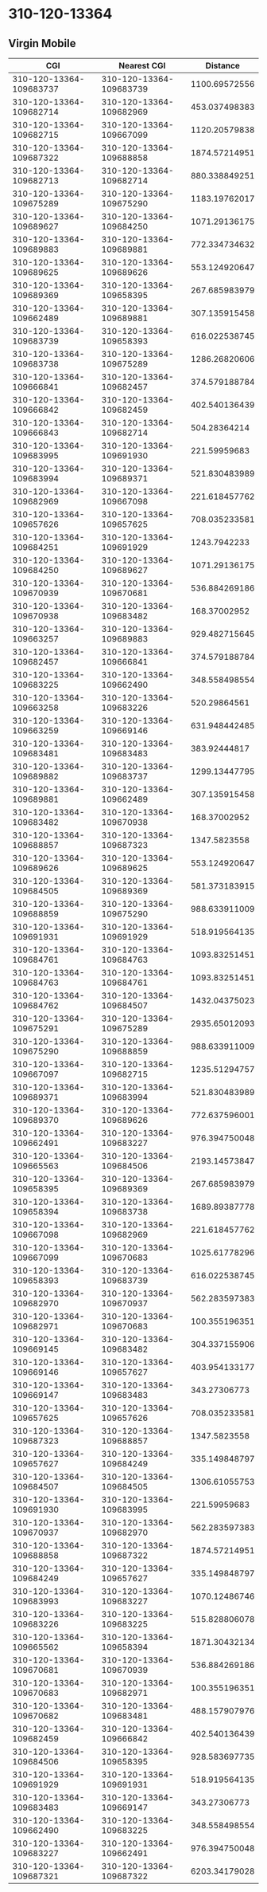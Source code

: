 # 310-120-13364
## Virgin Mobile


| CGI | Nearest CGI | Distance |
|-----|-------------|----------|
| 310-120-13364-109683737 | 310-120-13364-109683739 | 1100.69572556 |
| 310-120-13364-109682714 | 310-120-13364-109682969 | 453.037498383 |
| 310-120-13364-109682715 | 310-120-13364-109667099 | 1120.20579838 |
| 310-120-13364-109687322 | 310-120-13364-109688858 | 1874.57214951 |
| 310-120-13364-109682713 | 310-120-13364-109682714 | 880.338849251 |
| 310-120-13364-109675289 | 310-120-13364-109675290 | 1183.19762017 |
| 310-120-13364-109689627 | 310-120-13364-109684250 | 1071.29136175 |
| 310-120-13364-109689883 | 310-120-13364-109689881 | 772.334734632 |
| 310-120-13364-109689625 | 310-120-13364-109689626 | 553.124920647 |
| 310-120-13364-109689369 | 310-120-13364-109658395 | 267.685983979 |
| 310-120-13364-109662489 | 310-120-13364-109689881 | 307.135915458 |
| 310-120-13364-109683739 | 310-120-13364-109658393 | 616.022538745 |
| 310-120-13364-109683738 | 310-120-13364-109675289 | 1286.26820606 |
| 310-120-13364-109666841 | 310-120-13364-109682457 | 374.579188784 |
| 310-120-13364-109666842 | 310-120-13364-109682459 | 402.540136439 |
| 310-120-13364-109666843 | 310-120-13364-109682714 | 504.28364214 |
| 310-120-13364-109683995 | 310-120-13364-109691930 | 221.59959683 |
| 310-120-13364-109683994 | 310-120-13364-109689371 | 521.830483989 |
| 310-120-13364-109682969 | 310-120-13364-109667098 | 221.618457762 |
| 310-120-13364-109657626 | 310-120-13364-109657625 | 708.035233581 |
| 310-120-13364-109684251 | 310-120-13364-109691929 | 1243.7942233 |
| 310-120-13364-109684250 | 310-120-13364-109689627 | 1071.29136175 |
| 310-120-13364-109670939 | 310-120-13364-109670681 | 536.884269186 |
| 310-120-13364-109670938 | 310-120-13364-109683482 | 168.37002952 |
| 310-120-13364-109663257 | 310-120-13364-109689883 | 929.482715645 |
| 310-120-13364-109682457 | 310-120-13364-109666841 | 374.579188784 |
| 310-120-13364-109683225 | 310-120-13364-109662490 | 348.558498554 |
| 310-120-13364-109663258 | 310-120-13364-109683226 | 520.29864561 |
| 310-120-13364-109663259 | 310-120-13364-109669146 | 631.948442485 |
| 310-120-13364-109683481 | 310-120-13364-109683483 | 383.92444817 |
| 310-120-13364-109689882 | 310-120-13364-109683737 | 1299.13447795 |
| 310-120-13364-109689881 | 310-120-13364-109662489 | 307.135915458 |
| 310-120-13364-109683482 | 310-120-13364-109670938 | 168.37002952 |
| 310-120-13364-109688857 | 310-120-13364-109687323 | 1347.5823558 |
| 310-120-13364-109689626 | 310-120-13364-109689625 | 553.124920647 |
| 310-120-13364-109684505 | 310-120-13364-109689369 | 581.373183915 |
| 310-120-13364-109688859 | 310-120-13364-109675290 | 988.633911009 |
| 310-120-13364-109691931 | 310-120-13364-109691929 | 518.919564135 |
| 310-120-13364-109684761 | 310-120-13364-109684763 | 1093.83251451 |
| 310-120-13364-109684763 | 310-120-13364-109684761 | 1093.83251451 |
| 310-120-13364-109684762 | 310-120-13364-109684507 | 1432.04375023 |
| 310-120-13364-109675291 | 310-120-13364-109675289 | 2935.65012093 |
| 310-120-13364-109675290 | 310-120-13364-109688859 | 988.633911009 |
| 310-120-13364-109667097 | 310-120-13364-109682715 | 1235.51294757 |
| 310-120-13364-109689371 | 310-120-13364-109683994 | 521.830483989 |
| 310-120-13364-109689370 | 310-120-13364-109689626 | 772.637596001 |
| 310-120-13364-109662491 | 310-120-13364-109683227 | 976.394750048 |
| 310-120-13364-109665563 | 310-120-13364-109684506 | 2193.14573847 |
| 310-120-13364-109658395 | 310-120-13364-109689369 | 267.685983979 |
| 310-120-13364-109658394 | 310-120-13364-109683738 | 1689.89387778 |
| 310-120-13364-109667098 | 310-120-13364-109682969 | 221.618457762 |
| 310-120-13364-109667099 | 310-120-13364-109670683 | 1025.61778296 |
| 310-120-13364-109658393 | 310-120-13364-109683739 | 616.022538745 |
| 310-120-13364-109682970 | 310-120-13364-109670937 | 562.283597383 |
| 310-120-13364-109682971 | 310-120-13364-109670683 | 100.355196351 |
| 310-120-13364-109669145 | 310-120-13364-109683482 | 304.337155906 |
| 310-120-13364-109669146 | 310-120-13364-109657627 | 403.954133177 |
| 310-120-13364-109669147 | 310-120-13364-109683483 | 343.27306773 |
| 310-120-13364-109657625 | 310-120-13364-109657626 | 708.035233581 |
| 310-120-13364-109687323 | 310-120-13364-109688857 | 1347.5823558 |
| 310-120-13364-109657627 | 310-120-13364-109684249 | 335.149848797 |
| 310-120-13364-109684507 | 310-120-13364-109684505 | 1306.61055753 |
| 310-120-13364-109691930 | 310-120-13364-109683995 | 221.59959683 |
| 310-120-13364-109670937 | 310-120-13364-109682970 | 562.283597383 |
| 310-120-13364-109688858 | 310-120-13364-109687322 | 1874.57214951 |
| 310-120-13364-109684249 | 310-120-13364-109657627 | 335.149848797 |
| 310-120-13364-109683993 | 310-120-13364-109683227 | 1070.12486746 |
| 310-120-13364-109683226 | 310-120-13364-109683225 | 515.828806078 |
| 310-120-13364-109665562 | 310-120-13364-109658394 | 1871.30432134 |
| 310-120-13364-109670681 | 310-120-13364-109670939 | 536.884269186 |
| 310-120-13364-109670683 | 310-120-13364-109682971 | 100.355196351 |
| 310-120-13364-109670682 | 310-120-13364-109683481 | 488.157907976 |
| 310-120-13364-109682459 | 310-120-13364-109666842 | 402.540136439 |
| 310-120-13364-109684506 | 310-120-13364-109658395 | 928.583697735 |
| 310-120-13364-109691929 | 310-120-13364-109691931 | 518.919564135 |
| 310-120-13364-109683483 | 310-120-13364-109669147 | 343.27306773 |
| 310-120-13364-109662490 | 310-120-13364-109683225 | 348.558498554 |
| 310-120-13364-109683227 | 310-120-13364-109662491 | 976.394750048 |
| 310-120-13364-109687321 | 310-120-13364-109687322 | 6203.34179028 |
